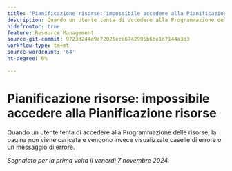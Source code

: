 ```yaml
---
title: "Pianificazione risorse: impossibile accedere alla Pianificazione risorse"
description: Quando un utente tenta di accedere alla Programmazione delle risorse, la pagina non viene caricata e vengono invece visualizzate caselle di errore o un messaggio di errore.
hidefromtoc: true
feature: Resource Management
source-git-commit: 9723d244a9e72025eca6742995b6be1d7144a3b3
workflow-type: tm+mt
source-wordcount: '64'
ht-degree: 6%

---
```


# Pianificazione risorse: impossibile accedere alla Pianificazione risorse

<!--
>[!NOTE]
>
>This issue was fixed on June 10, 2024.
-->

Quando un utente tenta di accedere alla Programmazione delle risorse, la pagina non viene caricata e vengono invece visualizzate caselle di errore o un messaggio di errore.

_Segnalato per la prima volta il venerdì 7 novembre 2024._
